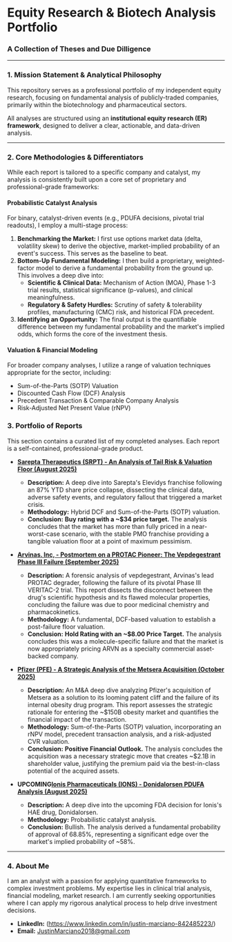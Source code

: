 # Equity Research & Biotech Analysis Portfolio
### A Collection of Theses and Due Dilligence

---

### 1. Mission Statement & Analytical Philosophy

This repository serves as a professional portfolio of my independent equity research, focusing on fundamental analysis of publicly-traded companies, primarily within the biotechnology and pharmaceutical sectors.

All analyses are structured using an **institutional equity research (ER) framework**, designed to deliver a clear, actionable, and data-driven analysis.

---

### 2. Core Methodologies & Differentiators

While each report is tailored to a specific company and catalyst, my analysis is consistently built upon a core set of proprietary and professional-grade frameworks:

#### **Probabilistic Catalyst Analysis**
For binary, catalyst-driven events (e.g., PDUFA decisions, pivotal trial readouts), I employ a multi-stage process:
1.  **Benchmarking the Market:** I first use options market data (delta, volatility skew) to derive the objective, market-implied probability of an event's success. This serves as the baseline to beat.
2.  **Bottom-Up Fundamental Modeling:** I then build a proprietary, weighted-factor model to derive a fundamental probability from the ground up. This involves a deep dive into:
    *   **Scientific & Clinical Data:** Mechanism of Action (MOA), Phase 1-3 trial results, statistical significance (p-values), and clinical meaningfulness.
    *   **Regulatory & Safety Hurdles:** Scrutiny of safety & tolerability profiles, manufacturing (CMC) risk, and historical FDA precedent.
3.  **Identifying an Opportunity:** The final output is the quantifiable difference between my fundamental probability and the market's implied odds, which forms the core of the investment thesis.

#### **Valuation & Financial Modeling**
For broader company analyses, I utilize a range of valuation techniques appropriate for the sector, including:
*   Sum-of-the-Parts (SOTP) Valuation
*   Discounted Cash Flow (DCF) Analysis
*   Precedent Transaction & Comparable Company Analysis
*   Risk-Adjusted Net Present Value (rNPV)

### 3. Portfolio of Reports

This section contains a curated list of my completed analyses. Each report is a self-contained, professional-grade product.

*   **[Sarepta Therapeutics (SRPT) - An Analysis of Tail Risk & Valuation Floor (August 2025)](/Sarepta-Elevidys-Analysis.pdf)**
    *   **Description:** A deep dive into Sarepta's Elevidys franchise following an 87% YTD share price collapse, dissecting the clinical data, adverse safety events, and regulatory fallout that triggered a market crisis.
    *   **Methodology:** Hybrid DCF and Sum-of-the-Parts (SOTP) valuation.
    *   **Conclusion:** **Buy rating with a ~$34 price target.** The analysis concludes that the market has more than fully priced in a near-worst-case scenario, with the stable PMO franchise providing a tangible valuation floor at a point of maximum pessimism.

*   **[Arvinas. Inc, - Postmortem on a PROTAC Pioneer: The Vepdegestrant Phase III Failure (September 2025)](/EquityResearchArvinasPostmortem.pdf)**
    *   **Description:** A forensic analysis of vepdegestrant, Arvinas's lead PROTAC degrader, following the failure of its pivotal Phase III VERITAC-2 trial. This report dissects the disconnect between the drug's scientific hypothesis and its flawed molecular properties, concluding the failure was due to poor medicinal chemistry and pharmacokinetics.
    *   **Methodology:** A fundamental, DCF-based valuation to establish a post-failure floor valuation.
    *   **Conclusion:** **Hold Rating with an ~$8.00 Price Target.** The analysis concludes this was a molecule-specific failure and that the market is now appropriately pricing ARVN as a specialty commercial asset-backed company.

*   **[Pfizer (PFE) - A Strategic Analysis of the Metsera Acquisition (October 2025)](/Metsera%20Acquisition.pdf)**
    *   **Description:** An M&A deep dive analyzing Pfizer's acquisition of Metsera as a solution to its looming patent cliff and the failure of its internal obesity drug program. This report assesses the strategic rationale for entering the ~$150B obesity market and quantifies the financial impact of the transaction.
    *   **Methodology:** Sum-of-the-Parts (SOTP) valuation, incorporating an rNPV model, precedent transaction analysis, and a risk-adjusted CVR valuation.
    *   **Conclusion:** **Positive Financial Outlook.** The analysis concludes the acquisition was a necessary strategic move that creates ~$2.1B in shareholder value, justifying the premium paid via the best-in-class potential of the acquired assets.

*   **UPCOMING[Ionis Pharmaceuticals (IONS) - Donidalorsen PDUFA Analysis (August 2025)](/IONS_Donidalorsen_PDUFA)**
    *   **Description:** A deep dive into the upcoming FDA decision for Ionis's HAE drug, Donidalorsen.
    *   **Methodology:** Probabilistic catalyst analysis.
    *   **Conclusion:** Bullish. The analysis derived a fundamental probability of approval of 68.85%, representing a significant edge over the market's implied probability of ~58%.

---

### 4. About Me

I am an analyst with a passion for applying quantitative frameworks to complex investment problems. My expertise lies in clinical trial analysis, financial modeling, market research. I am currently seeking opportunities where I can apply my rigorous analytical process to help drive investment decisions.

*   **LinkedIn:** (https://www.linkedin.com/in/justin-marciano-842485223/)
*   **Email:** JustinMarciano2018@gmail.com
